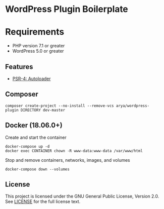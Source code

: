 # WordPress Plugin Boilerplate

# Requirements

* PHP version 7.1 or greater
* WordPress 5.0 or greater

## Features

* [PSR-4: Autoloader](https://www.php-fig.org/psr/psr-4/)

## Composer

    composer create-project --no-install --remove-vcs arya/wordpress-plugin DIRECTORY dev-master

## Docker (18.06.0+)

Create and start the container

    docker-compose up -d
    docker exec CONTAINER chown -R www-data:www-data /var/www/html

Stop and remove containers, networks, images, and volumes

    docker-compose down --volumes

## License

This project is licensed under the GNU General Public License, Version 2.0.
See [LICENSE](LICENSE) for the full license text.
